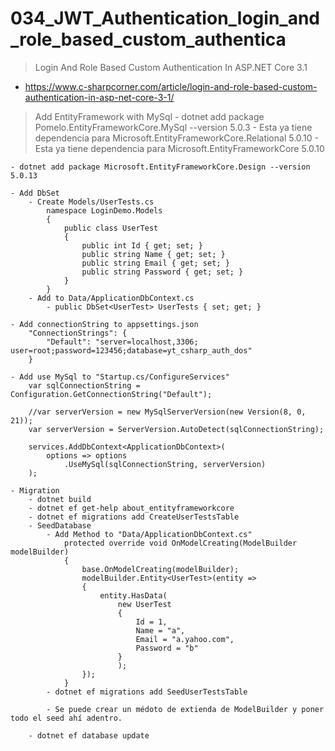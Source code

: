 # 034_JWT_Authentication_login_and_role_based_custom_authentica

> Login And Role Based Custom Authentication In ASP.NET Core 3.1
- https://www.c-sharpcorner.com/article/login-and-role-based-custom-authentication-in-asp-net-core-3-1/

> Add EntityFramework with MySql
	- dotnet add package Pomelo.EntityFrameworkCore.MySql --version 5.0.3
		- Esta ya tiene dependencia para Microsoft.EntityFrameworkCore.Relational 5.0.10
			- Esta ya tiene dependencia para Microsoft.EntityFrameworkCore 5.0.10
			
	- dotnet add package Microsoft.EntityFrameworkCore.Design --version 5.0.13
	
	- Add DbSet
		- Create Models/UserTests.cs
			namespace LoginDemo.Models
			{
				public class UserTest
				{
					public int Id { get; set; }
					public string Name { get; set; }
					public string Email { get; set; }
					public string Password { get; set; }
				}
			}
		- Add to Data/ApplicationDbContext.cs
			- public DbSet<UserTest> UserTests { set; get; }

	- Add connectionString to appsettings.json
		"ConnectionStrings": {
			"Default": "server=localhost,3306; user=root;password=123456;database=yt_csharp_auth_dos"
		}
		
	- Add use MySql to "Startup.cs/ConfigureServices"
		var sqlConnectionString = Configuration.GetConnectionString("Default");
	
		//var serverVersion = new MySqlServerVersion(new Version(8, 0, 21));
		var serverVersion = ServerVersion.AutoDetect(sqlConnectionString);
	
		services.AddDbContext<ApplicationDbContext>(
			options => options
				.UseMySql(sqlConnectionString, serverVersion)
		);
				
	- Migration
		- dotnet build
		- dotnet ef get-help about_entityframeworkcore
		- dotnet ef migrations add CreateUserTestsTable
		- SeedDatabase
			- Add Method to "Data/ApplicationDbContext.cs"
				protected override void OnModelCreating(ModelBuilder modelBuilder)
				{
					base.OnModelCreating(modelBuilder);
					modelBuilder.Entity<UserTest>(entity =>
					{
						entity.HasData(
							new UserTest
							{
								Id = 1,
								Name = "a",
								Email = "a.yahoo.com",
								Password = "b"
							}
							);
					});
				}
			- dotnet ef migrations add SeedUserTestsTable
			
			- Se puede crear un médoto de extienda de ModelBuilder y poner todo el seed ahí adentro.

		- dotnet ef database update